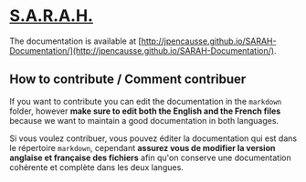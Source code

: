 # [S.A.R.A.H.](http://encausse.net/s-a-r-a-h)

The documentation is available at [http://jpencausse.github.io/SARAH-Documentation/](http://jpencausse.github.io/SARAH-Documentation/).

## How to contribute / Comment contribuer

If you want to contribute you can edit the documentation in the `markdown` folder, however **make sure to edit both the English and the French files** because we want to maintain a good documentation in both languages.

Si vous voulez contribuer, vous pouvez éditer la documentation qui est dans le répertoire `markdown`, cependant **assurez vous de modifier la version anglaise et française des fichiers** afin qu'on conserve une documentation cohérente et complète dans les deux langues.
